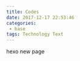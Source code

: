 ```yaml
---
title: Codes
date: 2017-12-17 22:53:46
categories: 
 - base
tags: Technology Text
---
```

 hexo new page <title>
hexo new post <title>